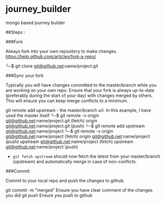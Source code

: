 # journey_builder
mongo based journey builder

##Steps :

###Fork

Always fork into your own repository to make changes. https://help.github.com/articles/fork-a-repo/

╰─$ git clone git@github.net:name/project.git


###Sync your fork

Typically you will have changes committed to the master/branch while you are working on your own repo. Ensure that your fork is always up-to-date (preferably during the start of your day) with changes merged by others. This will ensure you can keep merge conflicts to a minimum.

git remote add upstream - the master/branch url. In this example, I have used the master itself
 ╰─$ git remote -v
origin	git@github.net:name/project.git (fetch)
origin	git@github.net:name/project.git (push)
╰─$ git remote add upstream git@github.net:name/project
╰─$ git remote -v
origin	git@github.net:name/project (fetch)
origin	git@github.net:name/project (push)
upstream	git@github.net:name/project (fetch)
upstream	git@github.net:name/project (push)
* `git fetch upstream` should now fetch the latest from your master/branch (upstream) and automatically merge in case of non-conflicts.

###Commit

Commit to your local repo and push the changes to github.

git commit -m "merged" Ensure you have clear comment of the changes you did
git push Ensure you push to github
